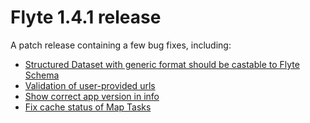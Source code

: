 # Flyte 1.4.1 release

A patch release containing a few bug fixes, including:
- [Structured Dataset with generic format should be castable to Flyte Schema](https://github.com/flyteorg/flytepropeller/commit/48c37ded438ea18aaca60b74e748760057b3a48a)
- [Validation of user-provided urls](https://github.com/flyteorg/flyteadmin/pull/537/files)
- [Show correct app version in info](https://github.com/flyteorg/flyteconsole/commit/a299398e9e2a7180a845d116f27cbdb7db46bae2)
- [Fix cache status of Map Tasks](https://github.com/flyteorg/flyteconsole/commit/2a40b099204f7781b432e6a9b53e94eb038d2943)
